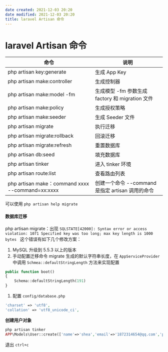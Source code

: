 ```yaml
---
date created: 2021-12-03 20:20
date modified: 2021-12-03 20:20
title: laravel Artisan 命令
---
```

# laravel Artisan 命令

| 命令                                             | 说明                                             |
| ------------------------------------------------ | ------------------------------------------------ |
| php artisan key:generate                         | 生成 App Key                                      |
| php artisan make:controller                      | 生成控制器                                       |
| php artisan make:model -fm                       | 生成模型 -fm 参数生成 factory 和 migration 文件  |
| php artisan make:policy                          | 生成授权策略                                     |
| php artisan make:seeder                          | 生成 Seeder 文件                                   |
| php artisan migrate                              | 执行迁移                                         |
| php artisan migrate:rollback                     | 回滚迁移                                         |
| php artisan migrate:refresh                      | 重置数据库                                       |
| php artisan db:seed                              | 填充数据库                                       |
| php artisan tinker                               | 进入 tinker 环境                                   |
| php artisan route:list                           | 查看路由列表                                     |
| php artisan make：command xxxx --command=xx:xxxx | 创建一个命令 --command 是指定 artisan 调用的命令 |

可以使用 `php artisan help migrate`

#### 数据库迁移

php artisan migrate：出现 `SQLSTATE[42000]: Syntax error or access violation: 1071 Specified key was too long; max key length is 1000 bytes ` 这个错误有如下几个修改方案：

1. MySQL 升级到 5.5.3 以上的版本
2. 手动配置迁移命令 migrate 生成的默认字符串长度，在 `AppServiceProvider` 中调用 `Schmea::defaultStringLength` 方法来实现配置

```php
public function boot()
{
    Schema::defaultStringLength(191)
}
```

1. 配置 `config/database.php`

```php
'charset' => 'utf8',
'collation' => 'utf8_unicode_ci',
```

**创建用户对象**

```php
php artisan tinker
APP\Models\User::create(['name'=>'shea','email'=>'1872314654@qq.com','password'=>bcrybt('password')])
```

退出 `ctrl+c`